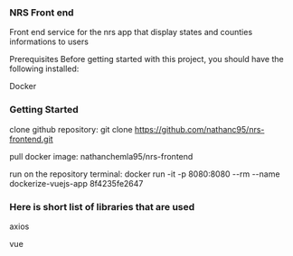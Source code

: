 ### NRS Front end

Front end service for the nrs app that display states and counties informations to users

Prerequisites
Before getting started with this project, you should have the following installed:

Docker

### Getting Started

clone github repository: git clone https://github.com/nathanc95/nrs-frontend.git

pull docker image: nathanchemla95/nrs-frontend

run on the repository terminal: docker run -it -p 8080:8080 --rm --name dockerize-vuejs-app 8f4235fe2647

### Here is short list of libraries that are used

axios

vue
